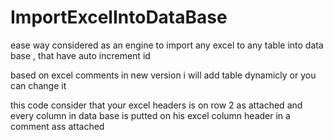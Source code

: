 # ImportExcelIntoDataBase
ease way considered as an engine to import any excel to any table into data base , that have auto increment id

based on excel comments 
in new version i will add table dynamicly or you can change it 

this code consider that your excel headers is on row 2 as attached and every column in data base is putted on his excel column header in a comment ass attached
